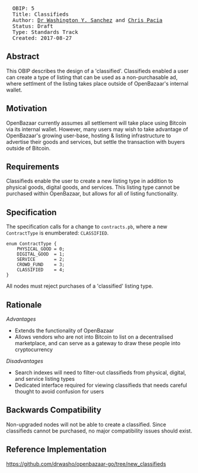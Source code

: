 <pre>
  OBIP: 5
  Title: Classifieds
  Author: <a href="https://keybase.io/drwasho">Dr Washington Y. Sanchez</a> and <a href="https://keybase.io/chrispacia">Chris Pacia</a>
  Status: Draft
  Type: Standards Track
  Created: 2017-08-27
</pre>

## Abstract

This OBIP describes the design of a 'classified'. Classifieds enabled a user can create a type of listing that can be used as a non-purchasable ad, where settlment of the listing takes place outside of OpenBazaar's internal wallet.  

## Motivation

OpenBazaar currently assumes all settlement will take place using Bitcoin via its internal wallet. However, many users may wish to take advantage of OpenBazaar's growing user-base, hosting & listing infrastructure to advertise their goods and services, but settle the transaction with buyers outside of Bitcoin.

## Requirements

Classifieds enable the user to create a new listing type in addition to physical goods, digital goods, and services. This listing type cannot be purchased within OpenBazaar, but allows for all of listing functionality.

## Specification

The specification calls for a change to `contracts.pb`, where a new `ContractType` is enumberated: `CLASSIFIED`.

```
enum ContractType {
    PHYSICAL_GOOD = 0;
    DIGITAL_GOOD  = 1;
    SERVICE       = 2;
    CROWD_FUND    = 3;
    CLASSIFIED    = 4;
}
```

All nodes must reject purchases of a 'classified' listing type.

## Rationale

*Advantages*

- Extends the functionality of OpenBazaar
- Allows vendors who are not into Bitcoin to list on a decentralised marketplace, and can serve as a gateway to draw these people into cryptocurrency

*Disadvantages*

- Search indexes will need to filter-out classifieds from physical, digital, and service listing types
- Dedicated interface required for viewing classifieds that needs careful thought to avoid confusion for users

## Backwards Compatibility

Non-upgraded nodes will not be able to create a classified. Since classifieds cannot be purchased, no major compatibility issues should exist.

## Reference Implementation

https://github.com/drwasho/openbazaar-go/tree/new_classifieds
